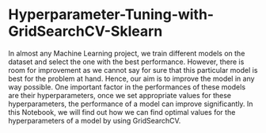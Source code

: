 # Hyperparameter-Tuning-with-GridSearchCV-Sklearn
 In almost any Machine Learning project, we train different models on the dataset and select the one with the best performance. However, there is room for improvement as we cannot say for sure that this particular model is best for the problem at hand. Hence, our aim is to improve the model in any way possible. One important factor in the performances of these models are their hyperparameters, once we set appropriate values for these hyperparameters, the performance of a model can improve significantly. In this Notebook, we will find out how we can find optimal values for the hyperparameters of a model by using GridSearchCV.
